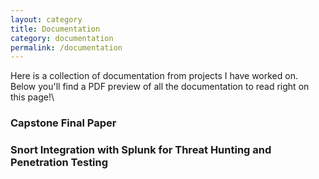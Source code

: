 ```yaml
---
layout: category
title: Documentation
category: documentation
permalink: /documentation
---
```

Here is a collection of documentation from projects I have worked on. Below you'll find a PDF preview of all the documentation to read right on this page!\
### Capstone Final Paper
<object data="/assets/CAllen_ACunningham Capstone(7)(1).pdf" width="900" height="800" type='application/pdf'/>

### Snort Integration with Splunk for Threat Hunting and Penetration Testing
<object data="/assets/SnortSplunkIntegration.pdf" width="900" height="800" type='application/pdf'/>
